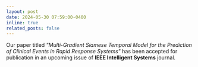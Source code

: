```yaml
---
layout: post
date: 2024-05-30 07:59:00-0400
inline: true
related_posts: false
---
```


Our paper titled _"Multi-Gradient Siamese Temporal Model for the Prediction of Clinical Events in Rapid Response Systems"_ has been accepted for publication in an upcoming issue of **IEEE Intelligent Systems** journal.
